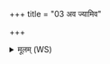 +++
title = "03 अव ज्यामिव"

+++
<details><summary>मूलम् (WS)</summary>

अव ज्यामिव धन्वनः शुष्मं तिरामि ते विष ।  
प्र रोपीरस्य पातय सूर्यः पूर्वा इवोषसः ॥ ॥ ३ ॥
</details>